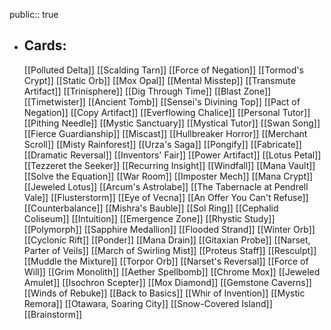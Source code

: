 public:: true
- ## Cards:
	[[Polluted Delta]]
	[[Scalding Tarn]]
	[[Force of Negation]]
	[[Tormod's Crypt]]
	[[Static Orb]]
	[[Mox Opal]]
	[[Mental Misstep]]
	[[Transmute Artifact]]
	[[Trinisphere]]
	[[Dig Through Time]]
	[[Blast Zone]]
	[[Timetwister]]
	[[Ancient Tomb]]
	[[Sensei's Divining Top]]
	[[Pact of Negation]]
	[[Copy Artifact]]
	[[Everflowing Chalice]]
	[[Personal Tutor]]
	[[Pithing Needle]]
	[[Mystic Sanctuary]]
	[[Mystical Tutor]]
	[[Swan Song]]
	[[Fierce Guardianship]]
	[[Miscast]]
	[[Hullbreaker Horror]]
	[[Merchant Scroll]]
	[[Misty Rainforest]]
	[[Urza's Saga]]
	[[Pongify]]
	[[Fabricate]]
	[[Dramatic Reversal]]
	[[Inventors' Fair]]
	[[Power Artifact]]
	[[Lotus Petal]]
	[[Tezzeret the Seeker]]
	[[Recurring Insight]]
	[[Windfall]]
	[[Mana Vault]]
	[[Solve the Equation]]
	[[War Room]]
	[[Imposter Mech]]
	[[Mana Crypt]]
	[[Jeweled Lotus]]
	[[Arcum's Astrolabe]]
	[[The Tabernacle at Pendrell Vale]]
	[[Flusterstorm]]
	[[Eye of Vecna]]
	[[An Offer You Can't Refuse]]
	[[Counterbalance]]
	[[Mishra's Bauble]]
	[[Sol Ring]]
	[[Cephalid Coliseum]]
	[[Intuition]]
	[[Emergence Zone]]
	[[Rhystic Study]]
	[[Polymorph]]
	[[Sapphire Medallion]]
	[[Flooded Strand]]
	[[Winter Orb]]
	[[Cyclonic Rift]]
	[[Ponder]]
	[[Mana Drain]]
	[[Gitaxian Probe]]
	[[Narset, Parter of Veils]]
	[[March of Swirling Mist]]
	[[Proteus Staff]]
	[[Resculpt]]
	[[Muddle the Mixture]]
	[[Torpor Orb]]
	[[Narset's Reversal]]
	[[Force of Will]]
	[[Grim Monolith]]
	[[Aether Spellbomb]]
	[[Chrome Mox]]
	[[Jeweled Amulet]]
	[[Isochron Scepter]]
	[[Mox Diamond]]
	[[Gemstone Caverns]]
	[[Winds of Rebuke]]
	[[Back to Basics]]
	[[Whir of Invention]]
	[[Mystic Remora]]
	[[Otawara, Soaring City]]
	[[Snow-Covered Island]]
	[[Brainstorm]]
